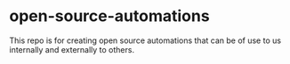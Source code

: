 # open-source-automations
This repo is for creating open source automations that can be of use to us internally and externally to others.
